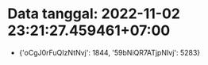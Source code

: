 # Data tanggal: 2022-11-02 23:21:27.459461+07:00

* {'oCgJ0rFuQIzNtNvj': 1844, '59bNiQR7ATjpNIvj': 5283}
